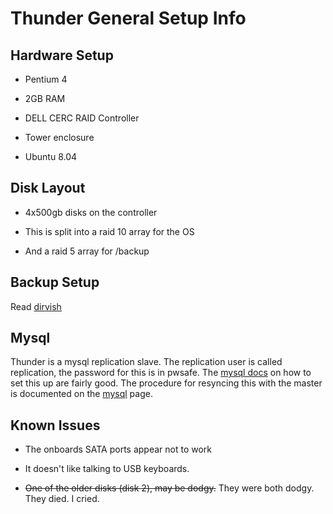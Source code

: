 # Thunder General Setup Info

## Hardware Setup


*  Pentium 4

*  2GB RAM

*  DELL CERC RAID Controller

*  Tower enclosure

*  Ubuntu 8.04

## Disk Layout


*  4x500gb disks on the controller

*  This is split into a raid 10 array for the OS

*  And a raid 5 array for /backup

## Backup Setup

Read [dirvish](dirvish)

## Mysql

Thunder is a mysql replication slave. The replication user is called replication, the password for this is in pwsafe. The [mysql docs](http://dev.mysql.com/doc/refman/5.0/en/replication-howto.html) on how to set this up are fairly good. The procedure for resyncing this with the master is documented on the [mysql](mysql) page.

## Known Issues


*  The onboards SATA ports appear not to work

*  It doesn't like talking to USB keyboards.

*  ~~One of the older disks (disk 2), may be dodgy.~~ They were both dodgy. They died. I cried.
